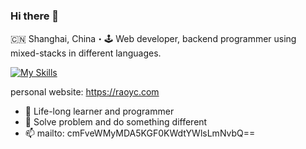 ### Hi there 👋

🇨🇳 Shanghai, China・🕹 Web developer, backend programmer using mixed-stacks in different languages. 

<!--I'm currently looking for a job.-->

[![My Skills](https://skillicons.dev/icons?i=java,php,python,golang,bash,c,nodejs,html,css,js,typescript,bootstrap,jquery,vue,vite,spring,maven,gradle,docker,git,idea,vscode,linux,jenkins,kubernetes,laravel,mysql,sqlite,redis,mongodb,nginx,rabbitmq,prometheus,grafana,stackoverflow,github,gitlab,regex,markdown,ps&theme=light&perline=10)](https://skillicons.dev)

personal website: https://raoyc.com

- 🌱 Life-long learner and programmer
- 🤔 Solve problem and do something different
- 📫 mailto: cmFveWMyMDA5KGF0KWdtYWlsLmNvbQ==

<!-- - 👯 I'm interested in [AI](https://github.com/topics/ai) and [Raspberry Pi](https://github.com/topics/raspberry-pi) -->

